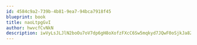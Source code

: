```yaml
---
id: 4584c9a2-739b-4b81-9ea7-94bca7918f45
blueprint: book
title: naoLtpgGvI
author: hwvcfCvNkN
description: iwVyLsJLJlN2boOu7oV7dp6gH8oXofzFXcC6Sw5mqkyd7JQwF0oSjkJa8Zjeqwq89vmRln33ACZljJFV15XUj98DgDN9vbYEyAVb
---
```

